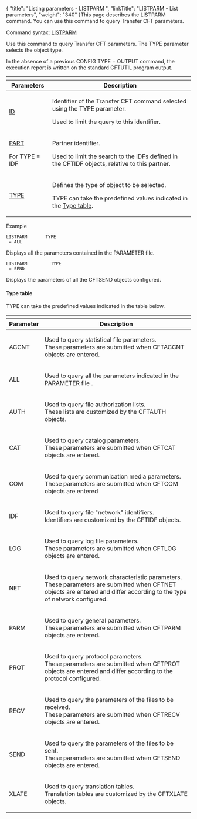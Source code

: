 {
    "title": "Listing parameters - LISTPARM ",
    "linkTitle": "LISTPARM - List parameters",
    "weight": "340"
}This page describes the LISTPARM command. You can use this command
to query Transfer CFT parameters.

Command syntax: [LISTPARM](../../../command_summary#LISTPARM)

Use this command to query Transfer CFT parameters. The TYPE parameter selects the object type.

In the absence of a previous CONFIG TYPE = OUTPUT command,
the execution report is written on the standard CFTUTIL program output.

<table>
         
         
         
   
   <th>
      <tr>
<th>Parameters         </th>
<th>Description         </th>
      </tr>
   </thead>
   <tbody>
      <tr>
         <td><p><a href="../../../command_summary/parameter_intro/id">ID</a> </p>         </td>
         <td><p>Identifier of the Transfer CFT command selected using the
TYPE parameter.</p>
<p>Used to limit the query to this identifier.</p>         </td>
      </tr>
      <tr>
         <td><p><a href="../../../command_summary/parameter_intro/part">PART</a> </p>
<p>For TYPE = IDF</p>         </td>
         <td><p>Partner identifier.</p>
<p>Used to limit the search to the IDFs defined in the CFTIDF
objects, relative to this partner.</p>         </td>
      </tr>
      <tr>
         <td><p><a href="../../../command_summary/parameter_intro/type">TYPE</a></p>         </td>
         <td><p>Defines the type of object to be selected.</p>
<p>TYPE can take the predefined values indicated in the <a href="#Type_table">Type table</a>.</p>         </td>
      </tr>
   </tbody>
</table>

Example


    LISTPARM       TYPE 
     = ALL

Displays all the parameters contained in the PARAMETER file.


    LISTPARM         TYPE 
     = SEND

Displays the parameters of all the CFTSEND objects configured.

<span id="Type_table"></span>

#### Type table

TYPE can take the predefined values indicated in the table below.

<table>
   <th>
      <tr>
<th>Parameter         </th>
<th>Description         </th>
      </tr>
   </thead>
   <tbody>
      <tr>
         <td><p>ACCNT </p>         </td>
         <td><p>Used to query statistical file parameters.<br />
These parameters are submitted when CFTACCNT objects are entered.</p>         </td>
      </tr>
      <tr>
         <td><p>ALL </p>         </td>
         <td><p>Used to query all the parameters indicated in the PARAMETER
file .</p>         </td>
      </tr>
      <tr>
         <td><p>AUTH </p>         </td>
         <td><p>Used to query file authorization lists.<br />
These lists are customized by the CFTAUTH objects. </p>         </td>
      </tr>
      <tr>
         <td><p>CAT </p>         </td>
         <td><p>Used to query catalog parameters.<br />
These parameters are submitted when CFTCAT objects are entered.</p>         </td>
      </tr>
      <tr>
         <td><p>COM </p>         </td>
         <td><p>Used to query communication media parameters.<br />
These parameters are submitted when CFTCOM objects are entered </p>         </td>
      </tr>
      <tr>
         <td><p>IDF </p>         </td>
         <td><p>Used to query file "network" identifiers.<br />
Identifiers are customized by the CFTIDF objects. </p>         </td>
      </tr>
      <tr>
         <td><p>LOG </p>         </td>
         <td><p>Used to query log file parameters.<br />
These parameters are submitted when CFTLOG objects are entered. </p>         </td>
      </tr>
      <tr>
         <td><p>NET </p>         </td>
         <td><p>Used to query network characteristic parameters.<br />
These parameters are submitted when CFTNET objects are entered and differ
according to the type of network configured. </p>         </td>
      </tr>
      <tr>
         <td><p>PARM </p>         </td>
         <td><p>Used to query general parameters.<br />
These parameters are submitted when CFTPARM objects are entered. </p>         </td>
      </tr>
      <tr>
         <td><p>PROT </p>         </td>
         <td><p>Used to query protocol parameters.<br />
These parameters are submitted when CFTPROT objects are entered and differ
according to the protocol configured. </p>         </td>
      </tr>
      <tr>
         <td><p>RECV </p>         </td>
         <td><p>Used to query the parameters of the files to be received.<br />
These parameters are submitted when CFTRECV objects are entered. </p>         </td>
      </tr>
      <tr>
         <td><p>SEND </p>         </td>
         <td><p>Used to query the parameters of the files to be sent.<br />
These parameters are submitted when CFTSEND objects are entered.</p>         </td>
      </tr>
      <tr>
         <td><p>XLATE </p>         </td>
         <td><p>Used to query translation tables.<br />
Translation tables are customized by the CFTXLATE objects. </p>         </td>
      </tr>
   </tbody>
</table>
